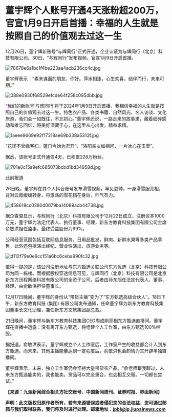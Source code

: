 # 董宇辉个人账号开通4天涨粉超200万，官宣1月9日开启首播：幸福的人生就是按照自己的价值观去过这一生

12月26日，董宇辉新账号“与辉同行”正式开通，企业认证为与辉同行（北京）科技有限公司。30日，“与辉同行”发布视频，官宣1月9日开启首播。

![78678e6a1bc1f4be223aa4acb236cc4c.jpg](https://raw.githubusercontent.com/qqhsx/qqnews_image/main/2023/12/30/董宇辉个人账号开通4天涨粉超200万，官宣1月9日开启首播：幸福的人生就是按照自己的价值观去过这一生/78678e6a1bc1f4be223aa4acb236cc4c.jpg)

董宇辉表示：“素未谋面的朋友，你好。萍水相逢，心生欢喜，结伴而行，未来可期。”

![088e0930f68529efcde64f258c095dbb.jpg](https://raw.githubusercontent.com/qqhsx/qqnews_image/main/2023/12/30/董宇辉个人账号开通4天涨粉超200万，官宣1月9日开启首播：幸福的人生就是按照自己的价值观去过这一生/088e0930f68529efcde64f258c095dbb.jpg)

“我们的新账号‘与辉同行’将于2024年1月9日开启首播，我相信幸福的人生就是按照自己的价值观去过这一生。特色农产品、各类书籍、自然风光、名人访谈、文化旅游，我们会一如既往，不忘初心。”董宇辉还说，一路走来的故事里，藏着细碎感动和难忘回忆，将美好深藏于心，在这里从心出发，精益求精。

![1aeee9669e92f17318ae69b338a5313f.jpg](https://raw.githubusercontent.com/qqhsx/qqnews_image/main/2023/12/30/董宇辉个人账号开通4天涨粉超200万，官宣1月9日开启首播：幸福的人生就是按照自己的价值观去过这一生/1aeee9669e92f17318ae69b338a5313f.jpg)

“花径不曾缘客扫，蓬门今始为君开”，“洛阳亲友如相问，一片冰心在玉壶”。

据悉，该账号正式开通仅4天，已积累228万粉丝。

![701e0c15a9efc685073bcbd1bd34958d.jpg](https://raw.githubusercontent.com/qqhsx/qqnews_image/main/2023/12/30/董宇辉个人账号开通4天涨粉超200万，官宣1月9日开启首播：幸福的人生就是按照自己的价值观去过这一生/701e0c15a9efc685073bcbd1bd34958d.jpg)

此前报道

26日晚，董宇辉在其个人抖音账号发布滑雪视频，罕见耍帅，一身滑雪服亮相，背对云霞缓缓转身，将激荡的雪花挡在身后，帅气有力。

![458618cc0280d0079ba14089acb44738.jpg](https://raw.githubusercontent.com/qqhsx/qqnews_image/main/2023/12/30/董宇辉个人账号开通4天涨粉超200万，官宣1月9日开启首播：幸福的人生就是按照自己的价值观去过这一生/458618cc0280d0079ba14089acb44738.jpg)

据企查查显示，与辉同行（北京）科技有限公司于12月22日成立，注册资本1000万元，董宇辉为法定代表人、执行董事、经理，新东方教育科技集团有限公司主席俞敏洪担任监事，最终受益股份为99%。

公司经营范围包括互联网信息服务，日用品批发，鲜肉、新鲜水果等多类产品零售，此外还包括演出经纪、营业性演出、旅游业务等。

![d112f79e0e6cc151a6bc6ceba990fc32.jpg](https://raw.githubusercontent.com/qqhsx/qqnews_image/main/2023/12/30/董宇辉个人账号开通4天涨粉超200万，官宣1月9日开启首播：幸福的人生就是按照自己的价值观去过这一生/d112f79e0e6cc151a6bc6ceba990fc32.jpg)

值得一提的是，该公司注册地址与东方甄选关联公司东方优选（北京）科技有限公司为同一栋楼。而根据股权穿透信息可见，与辉同行（北京）科技有限公司是北京新东方迅程网络科技有限公司的全资子公司，后者由孙东旭任法定代表人、董事、经理，由俞敏洪担任董事长。

12月17日晚间，董宇辉的身份从“带货主播”变为了“东方甄选高级合伙人”。18日下午，新东方教育科技 (集团)
有限公司发布通知，任命董宇辉为新东方教育科技集团董事长文化助理，兼任新东方文旅集团副总裁。

21日晚间，董宇辉与新东方教育科技集团CEO周成刚亮相东方甄选直播间。董宇辉在直播中透露：没有离开东方甄选，将组建个人工作室，由东方甄选100%控股。

据报道，俞敏洪表示，董宇辉成立个人工作室后，工作室产生的收益都会计入到东方甄选。而未来，其他主播能量达到一定程度后，俞敏洪也会酌情为其开辟单独直播间。

董宇辉表示，未来，独立工作室仍会坚持大量带货农产品。“俞老师跟我聊过，未来东方甄选能卖的，我也能卖。货品可以完全重合，也会相互交替。一切都在尝试。”

**【来源：九派新闻综合相关方社交账号、中国新闻周刊、证券时报、界面新闻】**

**声明：此文版权归原作者所有，若有来源错误或者侵犯您的合法权益，您可通过邮箱与我们取得联系，我们将及时进行处理。邮箱地址：jpbl@jp.jiupainews.com**


